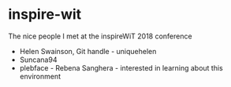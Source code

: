 # inspire-wit
The nice people I met at the inspireWiT 2018 conference


* Helen Swainson, Git handle - uniquehelen
* Suncana94 
* plebface - Rebena Sanghera - interested in learning about this environment
